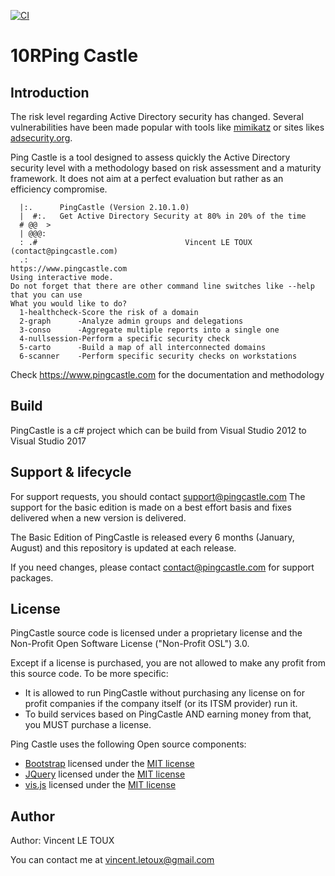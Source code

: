 [![CI](https://github.com/HMTools/10RPingCastle/actions/workflows/CI.yml/badge.svg)](https://github.com/HMTools/10RPingCastle/actions/workflows/CI.yml)
# 10RPing Castle

## Introduction

The risk level regarding Active Directory security has changed.
Several vulnerabilities have been made popular with tools like [mimikatz](https://github.com/gentilkiwi/mimikatz) or sites likes [adsecurity.org](http://adsecurity.org/). 

Ping Castle is a tool designed to assess quickly the Active Directory security level with a methodology based on risk assessment and a maturity framework.
It does not aim at a perfect evaluation but rather as an efficiency compromise.

```
  |:.      PingCastle (Version 2.10.1.0)
  |  #:.   Get Active Directory Security at 80% in 20% of the time
  # @@  >  
  | @@@:
  : .#                                 Vincent LE TOUX (contact@pingcastle.com)
  .:                                                 https://www.pingcastle.com
Using interactive mode.
Do not forget that there are other command line switches like --help that you can use
What you would like to do?
  1-healthcheck-Score the risk of a domain
  2-graph      -Analyze admin groups and delegations
  3-conso      -Aggregate multiple reports into a single one
  4-nullsession-Perform a specific security check
  5-carto      -Build a map of all interconnected domains
  6-scanner    -Perform specific security checks on workstations

```

Check https://www.pingcastle.com for the documentation and methodology

## Build

PingCastle is a c# project which can be build from Visual Studio 2012 to Visual Studio 2017

## Support & lifecycle

For support requests, you should contact support@pingcastle.com
The support for the basic edition is made on a best effort basis and fixes delivered when a new version is delivered.

The Basic Edition of PingCastle is released every 6 months (January, August) and this repository is updated at each release.

If you need changes, please contact contact@pingcastle.com for support packages.

## License

PingCastle source code is licensed under a proprietary license and the Non-Profit Open Software License ("Non-Profit OSL") 3.0.

Except if a license is purchased, you are not allowed to make any profit from this source code.
To be more specific:
* It is allowed to run PingCastle without purchasing any license on for profit companies if the company itself (or its ITSM provider) run it.
* To build services based on PingCastle AND earning money from that, you MUST purchase a license.

Ping Castle uses the following Open source components:

* [Bootstrap](https://getbootstrap.com/) licensed under the [MIT license](https://tldrlegal.com/license/mit-license)
* [JQuery](https://jquery.org) licensed under the [MIT license](https://tldrlegal.com/license/mit-license)
* [vis.js](http://visjs.org/) licensed under the [MIT license](https://tldrlegal.com/license/mit-license)

## Author

Author: Vincent LE TOUX

You can contact me at vincent.letoux@gmail.com




